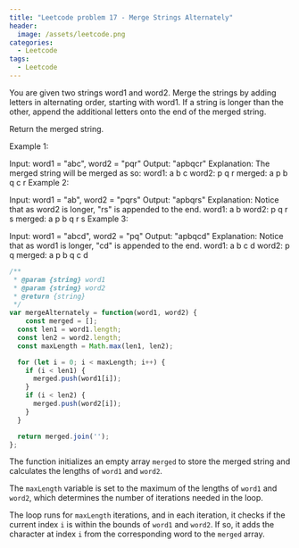 ```yaml
---
title: "Leetcode problem 17 - Merge Strings Alternately"
header:
  image: /assets/leetcode.png
categories:
  - Leetcode
tags:
  - Leetcode
---
```


You are given two strings word1 and word2. Merge the strings by adding letters in alternating order, starting with word1. If a string is longer than the other, append the additional letters onto the end of the merged string.

Return the merged string.

Example 1:

Input: word1 = "abc", word2 = "pqr"
Output: "apbqcr"
Explanation: The merged string will be merged as so:
word1:  a   b   c
word2:    p   q   r
merged: a p b q c r
Example 2:

Input: word1 = "ab", word2 = "pqrs"
Output: "apbqrs"
Explanation: Notice that as word2 is longer, "rs" is appended to the end.
word1:  a   b 
word2:    p   q   r   s
merged: a p b q   r   s
Example 3:

Input: word1 = "abcd", word2 = "pq"
Output: "apbqcd"
Explanation: Notice that as word1 is longer, "cd" is appended to the end.
word1:  a   b   c   d
word2:    p   q 
merged: a p b q c   d

```js
/**
 * @param {string} word1
 * @param {string} word2
 * @return {string}
 */
var mergeAlternately = function(word1, word2) {
    const merged = [];
  const len1 = word1.length;
  const len2 = word2.length;
  const maxLength = Math.max(len1, len2);

  for (let i = 0; i < maxLength; i++) {
    if (i < len1) {
      merged.push(word1[i]);
    }
    if (i < len2) {
      merged.push(word2[i]);
    }
  }

  return merged.join('');
};
```

The function initializes an empty array `merged` to store the merged string and calculates the lengths of `word1` and `word2`.

The `maxLength` variable is set to the maximum of the lengths of `word1` and `word2`, which determines the number of iterations needed in the loop.

The loop runs for `maxLength` iterations, and in each iteration, it checks if the current index `i` is within the bounds of `word1` and `word2`. If so, it adds the character at index `i` from the corresponding word to the `merged` array.